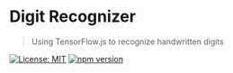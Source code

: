 # Digit Recognizer

> Using TensorFlow.js to recognize handwritten digits

[![License: MIT](https://img.shields.io/badge/License-MIT-green.svg)](https://opensource.org/licenses/MIT)
[![npm version](http://img.shields.io/npm/v/REPO.svg?style=flat)](https://npmjs.org/package)

